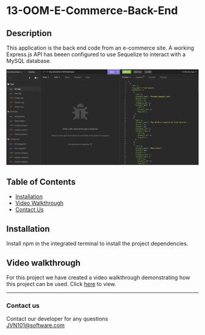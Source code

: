 # 13-OOM-E-Commerce-Back-End

## Description
This application is the back end code from an e-commerce site. A working Express.js API has beeen configured to use Sequelize to interact with a MySQL database.

![Image](/Images/Insomnia.png) 

## Table of Contents 

* [Installation](#installation)
* [Video Walkthrough](#video-walkthrough)
* [Contact Us](#contact-us)

## Installation
Install npm in the integrated terminal to install the project dependencies.

## Video walkthrough

For this project we have created a video walkthrough demonstrating how this project can be used. Click [here](https://drive.google.com/file/d/1R26Ej9N-vCbZr8AmvlMAGCv0b3pLB8f_/view) to view.

***
### Contact us
Contact our developer for any questions <br />
<JVN101@software.com>

